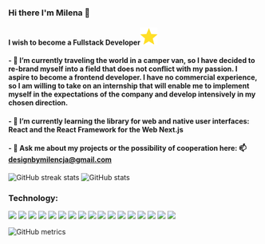 ### Hi there I'm Milena 👋
#### I wish to become a Fullstack Developer<a href='https://stars.github.com/'><img src='https://raw.githubusercontent.com/acervenky/animated-github-badges/master/assets/starbadge.gif' width='35' height='35'></a> 

#### - 🔭 I’m currently traveling the world in a camper van, so I have decided to re-brand myself into a field that does not conflict with my passion. I aspire to become a frontend developer. I have no commercial experience, so I am willing to take on an internship that will enable me to implement myself in the expectations of the company and develop intensively in my chosen direction.

#### - 🌱 I’m currently learning the library for web and native user interfaces: React and the React Framework for the Web Next.js

#### - 💬 Ask me about my projects or the possibility of cooperation here: 📫 designbymilencja@gmail.com

![GitHub streak stats](https://streak-stats.demolab.com/?user=designByMilencja)  ![GitHub stats](https://github-readme-stats.vercel.app/api?username=designByMilencja&show_icons=true)  

### Technology:
<img src="https://img.shields.io/badge/HTML5-E34F26?style=for-the-badge&logo=html5&logoColor=white" />  <img src="https://img.shields.io/badge/CSS3-1572B6?style=for-the-badge&logo=css3&logoColor=white" /> <img src="https://img.shields.io/badge/JavaScript-F7DF1E?style=for-the-badge&logo=javascript&logoColor=black" />   <img src="https://img.shields.io/badge/TypeScript-007ACC?style=for-the-badge&logo=typescript&logoColor=white" />  <img src="https://img.shields.io/badge/React-20232A?style=for-the-badge&logo=react&logoColor=61DAFB" />  <img src="https://img.shields.io/badge/Express.js-404D59?style=for-the-badge" />  <img src="https://img.shields.io/badge/Sass-CC6699?style=for-the-badge&logo=sass&logoColor=white" />  <img src="https://img.shields.io/badge/Node.js-43853D?style=for-the-badge&logo=node.js&logoColor=white" /> <img src="https://img.shields.io/badge/Material--UI-0081CB?style=for-the-badge&logo=material-ui&logoColor=white" />  <img src="https://img.shields.io/badge/Jest-323330?style=for-the-badge&logo=Jest&logoColor=white" />  <img src="https://img.shields.io/badge/MongoDB-4EA94B?style=for-the-badge&logo=mongodb&logoColor=white" />  <img src="https://img.shields.io/badge/MySQL-005C84?style=for-the-badge&logo=mysql&logoColor=white" />  <img src="https://img.shields.io/badge/Visual_Studio_Code-0078D4?style=for-the-badge&logo=visual%20studio%20code&logoColor=white" />  <img src="https://img.shields.io/badge/WebStorm-000000?style=for-the-badge&logo=WebStorm&logoColor=white" />  <img src="	https://img.shields.io/badge/GIT-E44C30?style=for-the-badge&logo=git&logoColor=white" />  <img src="https://img.shields.io/badge/Trello-0052CC?style=for-the-badge&logo=trello&logoColor=white" />   <img src="https://img.shields.io/badge/Discord-7289DA?style=for-the-badge&logo=discord&logoColor=white" />

![GitHub metrics](https://metrics.lecoq.io/designByMilencja) 
